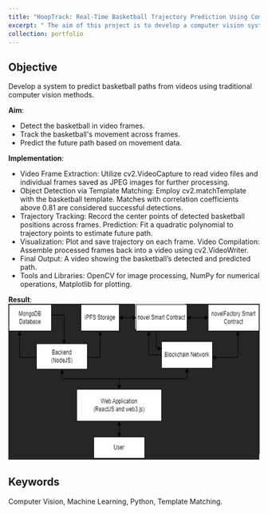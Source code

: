 ```yaml
---
title: "HoopTrack: Real-Time Basketball Trajectory Prediction Using Computer Vision"
excerpt: " The aim of this project is to develop a computer vision system that can predict the path of a basketball from a video sequence. This system does not use deep learning techniques, focusing instead on traditional computer vision methods."
collection: portfolio
---
```

Objective
------
Develop a system to predict basketball paths from videos using traditional computer vision methods.

**Aim**: 
- Detect the basketball in video frames. 
- Track the basketball's movement across frames. 
- Predict the future path based on movement data.

**Implementation**:
- Video Frame Extraction: Utilize cv2.VideoCapture to read video files and individual frames saved as JPEG images for further processing. 
- Object Detection via Template Matching: Employ cv2.matchTemplate with the basketball template. Matches with correlation coefficients above 0.81 are considered successful detections. 
- Trajectory Tracking: Record the center points of detected basketball positions across frames. 
Prediction: Fit a quadratic polynomial to trajectory points to estimate future path. 
- Visualization: Plot and save trajectory on each frame. 
Video Compilation: Assemble processed frames back into a video using cv2.VideoWriter. 
- Final Output: A video showing the basketball’s detected and predicted path. 
- Tools and Libraries: OpenCV for image processing, NumPy for numerical operations, Matplotlib for plotting.

**Result**:
<br/><img src='/files/web3.png'>

Keywords
------
Computer Vision, Machine Learning, Python, Template Matching. 